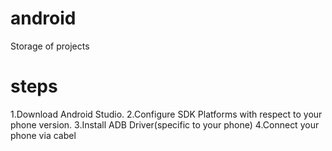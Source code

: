 # android
Storage of projects


# steps
1.Download Android Studio.
2.Configure SDK Platforms with respect to your phone version.
3.Install ADB Driver(specific to your phone)
4.Connect your phone via cabel
